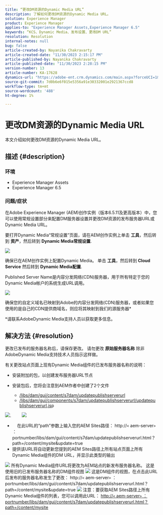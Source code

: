 ```yaml
---
title: “更改DM资源的Dynamic Media URL”
description: 了解如何更改DM资源的Dynamic Media URL。
solution: Experience Manager
product: Experience Manager
applies-to: "Experience Manager Assets,Experience Manager 6.5"
keywords: “KCS、Dynamic Media、发布设置、更改DM URL”
resolution: Resolution
internal-notes: null
bug: false
article-created-by: Nayanika Chakravarty
article-created-date: "11/30/2023 2:15:17 PM"
article-published-by: Nayanika Chakravarty
article-published-date: "11/30/2023 2:28:15 PM"
version-number: 13
article-number: KA-17628
dynamics-url: "https://adobe-ent.crm.dynamics.com/main.aspx?forceUCI=1&pagetype=entityrecord&etn=knowledgearticle&id=9f92d4e1-8a8f-ee11-8179-6045bd006b25"
source-git-commit: 7d0b6e6f015e5356a91e30332001e2921367ccd8
workflow-type: tm+mt
source-wordcount: '488'
ht-degree: 1%

---
```


# 更改DM资源的Dynamic Media URL


本文介绍如何更改DM资源的Dynamic Media URL。

## 描述 {#description}


### 环境

- Experience Manager Assets
- Experience Manager 6.5


### 问题/症状

在Adobe Experience Manager (AEM)创作实例（版本6.5.11及更高版本）中，您可以使用常规设置部分来配置DM服务器设置并更改DM资源的发布服务器URL或Dynamic Media URL。

要打开Dynamic Media“常规设置”页面，请在AEM创作实例上单击 <b>工具</b>，然后转到 <b>资产</b>，然后转到 <b>Dynamic Media常规设置</b>.

![](assets/___a092d4e1-8a8f-ee11-8179-6045bd006b25___.png)

确保已在AEM创作实例上配置Dynamic Media。 单击 <b>工具</b>，然后转到<b> Cloud Service</b> 然后转到 <b>Dynamic Media配置</b>.

Published Server Name是内容分发网络(CDN)服务器，用于所有特定于您的Dynamic Media帐户的系统生成URL调用。

![](assets/___a292d4e1-8a8f-ee11-8179-6045bd006b25___.png)

确保您的自定义域名已映射到Adobe的内容分发网络(CDN)服务器，或者如果您使用的是自己的CDN提供商域名，则应将其映射到我们的源服务器\*

\*请联系AdobeDynamic Media支持人员以获取更多信息。


## 解决方法 {#resolution}


更改已发布的服务器名称后，请保存更改。 请勿更改 <b>原始服务器名称</b> 除非AdobeDynamic Media支持技术人员指示这样做。

有关更改站点页面上现有Dynamic Media组件的已发布服务器名称的说明：

- 安装附加的包，以创建发布服务器URL节点
- 安装包后，您将会注意到AEM作者中创建了2个文件

   - [/libs/dam/gui/content/s7dam/updatepublishserverurl](http://vgaur-wx-1:4502/crx/de/index.jsp#/crx.default/jcr%3aroot/libs/dam/gui/content/s7dam/updatepublishserverurl "在CRXDE Lite中查看路径")
   - [/libs/dam/gui/components/s7dam/updatepublishserverurl/updatepublishserverurl.js](http://vgaur-wx-1:4502/crx/de/index.jsp#/crx.default/jcr%3aroot/libs/dam/gui/components/s7dam/updatepublishserverurl/updatepublishserverurl.jsp "在CRXDE Lite中查看路径")p


![](assets/d326656d-3f49-ec11-8c62-000d3a5cbc3f.png).         ![](assets/20fc6673-3f49-ec11-8c62-000d3a5cbc3f.png)

- &#x200B; &#x200B; &#x200B;&#x200B;&#x200B; &#x200B; &#x200B;在此URL的“path”参数上输入您的AEM Sites路径： http://`<` aem-server`>` ：portnumber/libs/dam/gui/content/s7dam/updatepublishserverurl.html？path=/content/mysite&amp;update=&#x200B;true&#x200B; &#x200B; &#x200B;&#x200B; &#x200B; &#x200B;
- 提供该URL将自动更新您提到的AEM Sites路径上所有站点页面上所有Dynamic Media组件的DM URL，并显示此类型的输出


![](assets/12ef597f-3f49-ec11-8c62-000d3a5cbc3f.png)
所有Dynamic Media组件URL将更改为AEM站点的新发布服务器名称。
这是使用旧的已发布服务器名称的DM组件视图
![](assets/59f64ca5-4049-ec11-8c62-000d3a5cbc3f.png)
这是DM组件的视图，在点击此URL后发布的服务器名称发生了更改： http://`<` aem-server`>` ：portnumber/libs/dam/gui/content/s7dam/updatepublishserverurl.html？path=/content/mysite&amp;update=true
![](assets/7a7449b1-4049-ec11-8c62-000d3a5cbc3f.png)
注意：要获取AEM Sites路径上所有Dynamic Media组件的列表，您可以调用此URL： <u style="text-decoration:underline">http://`<` aem-server`>` ：portnumber/libs/dam/gui/content/s7dam/updatepublishserverurl.html？path=/content/mysite</u>

&#x200B; &#x200B; &#x200B;&#x200B;&#x200B; &#x200B; &#x200B;
